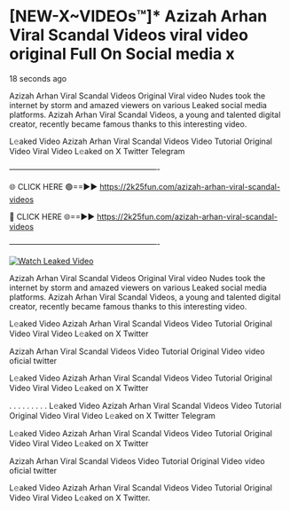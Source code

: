 # [NEW-X~VIDEOs™]* Azizah Arhan Viral Scandal Videos viral video original Full On Social media x

18 seconds ago

Azizah Arhan Viral Scandal Videos Original Viral video Nudes took the internet by storm and amazed viewers on various Leaked social media platforms. Azizah Arhan Viral Scandal Videos, a young and talented digital creator, recently became famous thanks to this interesting video.

L𝚎aked Video Azizah Arhan Viral Scandal Videos Video Tutorial Original Video Viral Video L𝚎aked on X Twitter Telegram

———————————————————-

🌐 CLICK HERE 🟢==►► https://2k25fun.com/azizah-arhan-viral-scandal-videos

🔴 CLICK HERE 🌐==►► https://2k25fun.com/azizah-arhan-viral-scandal-videos

———————————————————-

[![Watch Leaked Video](https://miro.medium.com/v2/resize:fit:828/format:webp/1*cilzJN44JGOrTw9NJCrNHA.gif "Watch Leaked Video")](https://2k25fun.com/azizah-arhan-viral-scandal-videos)

Azizah Arhan Viral Scandal Videos Original Viral video Nudes took the internet by storm and amazed viewers on various Leaked social media platforms. Azizah Arhan Viral Scandal Videos, a young and talented digital creator, recently became famous thanks to this interesting video.

L𝚎aked Video Azizah Arhan Viral Scandal Videos Video Tutorial Original Video Viral Video L𝚎aked on X Twitter

Azizah Arhan Viral Scandal Videos Video Tutorial Original Video video oficial twitter

L𝚎aked Video Azizah Arhan Viral Scandal Videos Video Tutorial Original Video Viral Video L𝚎aked on X Twitter

. . . . . . . . . L𝚎aked Video Azizah Arhan Viral Scandal Videos Video Tutorial Original Video Viral Video L𝚎aked on X Twitter Telegram

L𝚎aked Video Azizah Arhan Viral Scandal Videos Video Tutorial Original Video Viral Video L𝚎aked on X Twitter

Azizah Arhan Viral Scandal Videos Video Tutorial Original Video video oficial twitter

L𝚎aked Video Azizah Arhan Viral Scandal Videos Video Tutorial Original Video Viral Video L𝚎aked on X Twitter.